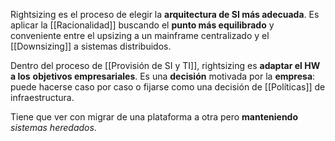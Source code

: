 Rightsizing es el proceso de elegir la **arquitectura de SI más adecuada**. Es aplicar la [[Racionalidad]] buscando el **punto más equilibrado** y conveniente entre el upsizing a un mainframe centralizado y el [[Downsizing]] a sistemas distribuidos.

Dentro del proceso de [[Provisión de SI y TI]], rightsizing es **adaptar el HW a los** **objetivos empresariales**. Es una **decisión** motivada por la **empresa**: puede hacerse caso por caso o fijarse como una decisión de [[Políticas]] de infraestructura.

Tiene que ver con migrar de una plataforma a otra pero **manteniendo** _sistemas heredados_.
